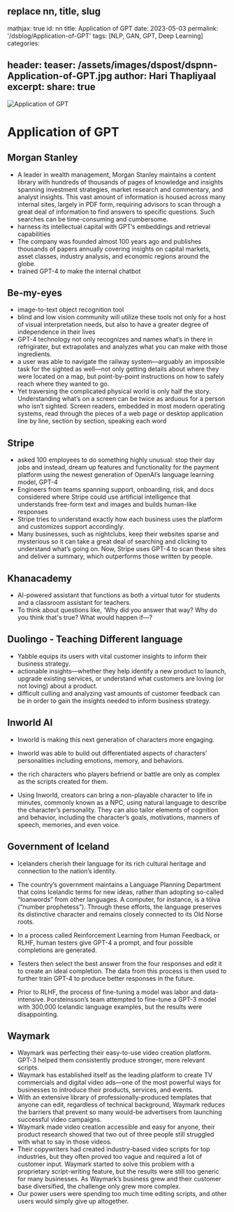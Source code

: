 replace nn, title, slug
---
mathjax: true
id: nn
title: Application of GPT
date: 2023-05-03
permalink: '/dsblog/Application-of-GPT'
tags: [NLP, GAN, GPT, Deep Learning] 
categories: 

header:
    teaser: /assets/images/dspost/dspnn-Application-of-GPT.jpg
author: Hari Thapliyaal 
excerpt:
share: true 
---

![Application of GPT](/assets/images/dspost/dspnn-File-Formats-in-Machine-Learning.jpg)

# Application of GPT 

## Morgan Stanley
- A leader in wealth management, Morgan Stanley maintains a content library with hundreds of thousands of pages of knowledge and insights spanning investment strategies, market research and commentary, and analyst insights. This vast amount of information is housed across many internal sites, largely in PDF form, requiring advisors to scan through a great deal of information to find answers to specific questions. Such searches can be time-consuming and cumbersome. 
- harness its intellectual capital with GPT’s embeddings and retrieval capabilities
- The company was founded almost 100 years ago and publishes thousands of papers annually covering insights on capital markets, asset classes, industry analysis, and economic regions around the globe. 
-  trained GPT-4 to make the internal chatbot
 
## Be-my-eyes 
- image-to-text object recognition tool 
- blind and low vision community will utilize these tools not only for a host of visual interpretation needs, but also to have a greater degree of independence in their lives
- GPT-4 technology not only recognizes and names what’s in there in refrigirater, but extrapolates and analyzes what you can make with those ingredients.
- a user was able to navigate the railway system—arguably an impossible task for the sighted as well—not only getting details about where they were located on a map, but point-by-point instructions on how to safely reach where they wanted to go.
- Yet traversing the complicated physical world is only half the story. Understanding what’s on a screen can be twice as arduous for a person who isn’t sighted. Screen readers, embedded in most modern operating systems, read through the pieces of a web page or desktop application line by line, section by section, speaking each word

## Stripe 
- asked 100 employees to do something highly unusual: stop their day jobs and instead, dream up features and functionality for the payment platform using the newest generation of OpenAI’s language learning model, GPT-4
-  Engineers from teams spanning support, onboarding, risk, and docs considered where Stripe could use artificial intelligence that understands free-form text and images and builds human-like responses
- Stripe tries to understand exactly how each business uses the platform and customizes support accordingly.
- Many businesses, such as nightclubs, keep their websites sparse and mysterious so it can take a great deal of searching and clicking to understand what’s going on. Now, Stripe uses GPT-4 to scan these sites and deliver a summary, which outperforms those written by people.

## Khanacademy
 - AI-powered assistant that functions as both a virtual tutor for students and a classroom assistant for teachers.
 - To think about questions like, ‘Why did you answer that way? Why do you think that's true? What would happen if—?
 
 ## Duolingo - Teaching Different language
 - Yabble equips its users with vital customer insights to inform their business strategy.
 - actionable insights—whether they help identify a new product to launch, upgrade existing services, or understand what customers are loving (or not loving) about a product.
 - difficult culling and analyzing vast amounts of customer feedback can be in order to gain the insights needed to inform business strategy.
 
 ## Inworld AI
 - Inworld is making this next generation of characters more engaging.
 - Inworld was able to build out differentiated aspects of characters’ personalities including emotions, memory, and behaviors.
 
 - the rich characters who players befriend or battle are only as complex as the scripts created for them.
 - Using Inworld, creators can bring a non-playable character to life in minutes, commonly known as a NPC, using natural language to describe the character’s personality. They can also tailor elements of cognition and behavior, including the character’s goals, motivations, manners of speech, memories, and even voice.
 
 
 ## Government of Iceland
 - Icelanders cherish their language for its rich cultural heritage and connection to the nation’s identity.
 - The country’s government maintains a Language Planning Department that coins Icelandic terms for new ideas, rather than adopting so-called “loanwords” from other languages. A computer, for instance, is a tölva (“number prophetess”). Through these efforts, the language preserves its distinctive character and remains closely connected to its Old Norse roots.
 
 - In a process called Reinforcement Learning from Human Feedback, or RLHF, human testers give GPT-4 a prompt, and four possible completions are generated. 
 - Testers then select the best answer from the four responses and edit it to create an ideal completion. The data from this process is then used to further train GPT-4 to produce better responses in the future.
 - Prior to RLHF, the process of fine-tuning a model was labor and data-intensive. Þorsteinsson’s team attempted to fine-tune a GPT-3 model with 300,000 Icelandic language examples, but the results were disappointing.
 
 ## Waymark 
 - Waymark was perfecting their easy-to-use video creation platform. GPT-3 helped them consistently produce stronger, more relevant scripts.
 - Waymark has established itself as the leading platform to create TV commercials and digital video ads—one of the most powerful ways for businesses to introduce their products, services, and events. 
 - With an extensive library of professionally-produced templates that anyone can edit, regardless of technical background, Waymark reduces the barriers that prevent so many would-be advertisers from launching successful video campaigns.
 - Waymark made video creation accessible and easy for anyone, their product research showed that two out of three people still struggled with what to say in those videos. 
 - Their copywriters had created industry-based video scripts for top industries, but they often proved too vague and required a lot of customer input. Waymark started to solve this problem with a proprietary script-writing feature, but the results were still too generic for many businesses. As Waymark’s business grew and their customer base diversified, the challenge only grew more complex.
 - Our power users were spending too much time editing scripts, and other users would simply give up altogether.
 
 